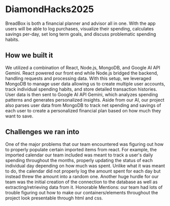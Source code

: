 # DiamondHacks2025
BreadBox is both a financial planner and advisor all in one. With the app users will be able to log purchases, visualize their spending, calculates savings per-day, set long term goals, and discuss problematic spending habits.

## How we built it
We utilized a combination of React, Node.js, MongoDB, and Google AI API Gemini. React powered our front end while Node.js bridged the backend, handling requests and processing data. With this setup, we leveraged MongoDB to manage user data allowing us to create multiple user accounts, track individual spending habits, and store detailed transaction histories. User data is then sent to Google AI API Gemini, which analyzes spending patterns and generates personalized insights. Aside from our AI, our project also parses user data from MongoDB to track net spending and savings of each user to create a personalized financial plan based on how much they want to save.

## Challenges we ran into
One of the major problems that our team encountered was figuring out how to properly populate certain imported items from react. For example, the imported calendar our team included was meant to track a user's daily spending throughout the months, properly updating the status of each individual day depending on how much was spent. Unlike what it was meant to do, the calendar did not properly log the amount spent for each day but instead threw the amount into a random one. Another huge hurdle for our team was the initial creation of the connection to the database as well as extracting/retrieving data from it. Honorable Mentions: our team had lots of trouble figuring out how to make our containers/elements throughout the project look presentable through html and css.
